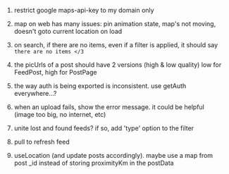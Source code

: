 1. restrict google maps-api-key to my domain only

4. map on web has many issues: pin animation state, map's not moving, doesn't goto current location on load

5. on search, if there are no items, even if a filter is applied, 
   it should say `there are no items </3`

6. the picUrls of a post should have 2 versions (high & low quality)
   low for FeedPost, high for PostPage

7. the way auth is being exported is inconsistent. use getAuth everywhere...?

9. when an upload fails, show the error message. it could be helpful (image too big, no internet, etc)

10. unite lost and found feeds? if so, add 'type' option to the filter

11. pull to refresh feed

12. useLocation (and update posts accordingly). maybe use a map from post _id instead of storing proximityKm in the postData